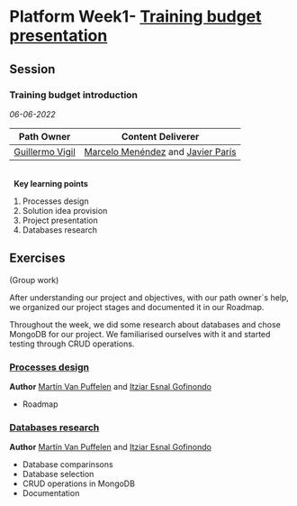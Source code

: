 # Platform Week1- [Training budget presentation](https://github.com/empathyco/academy-platform-training-budget/blob/main/docs/index.md)

## Session
### Training budget introduction

*06-06-2022*

<!-- (Do not change the line below!!!) -->
| **Path Owner** | **Content Deliverer** | 
| --- | --- | 
| [Guillermo Vigil](https://github.com/guillermotti) | [Marcelo Menéndez](https://github.com/marcemv90) and [Javier París](https://github.com/JParisR) | \ 

\
&nbsp; <!-- (Do not change this and above line PLEASE!!!) -->
**Key learning points** <!-- (Do not change this line!!!) -->
1. Processes design
2. Solution idea provision
3. Project presentation
4. Databases research


## Exercises
(Group work) 

After understanding our project and objectives, with our path owner´s help, we organized our project stages and documented it in our Roadmap.

Throughout the week, we did some research about databases and chose MongoDB for our project. We familiarised ourselves with it and started testing through CRUD operations.
<Statement>

### [ Processes design](https://github.com/empathyco/academy-platform-training-budget/blob/main/README.md)
**Author** [Martín Van Puffelen](https://github.com/martinvplopez) and [Itziar Esnal Gofinondo](https://github.com/ItziEG)
- Roadmap


### [Databases research](https://github.com/empathyco/academy-platform-training-budget/blob/main/docs/mongo.md)
**Author** [Martín Van Puffelen](https://github.com/martinvplopez) and [Itziar Esnal Gofinondo](https://github.com/ItziEG)
- Database comparinsons
- Database selection
- CRUD operations in MongoDB
- Documentation

  